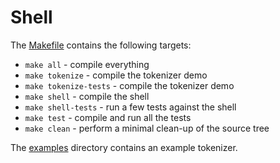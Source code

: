 # Shell

The [Makefile](Makefile) contains the following targets:

- `make all` - compile everything
- `make tokenize` - compile the tokenizer demo
- `make tokenize-tests` - compile the tokenizer demo
- `make shell` - compile the shell
- `make shell-tests` - run a few tests against the shell
- `make test` - compile and run all the tests
- `make clean` - perform a minimal clean-up of the source tree


The [examples](examples/) directory contains an example tokenizer.
